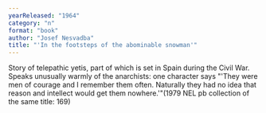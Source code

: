 ```yaml
---
yearReleased: "1964"
category: "n"
format: "book"
author: "Josef Nesvadba"
title: "'In the footsteps of the abominable snowman'"
---
```

Story of telepathic yetis, part of which is set in Spain during the Civil War. Speaks unusually warmly of the anarchists: one character says "'They were men of courage and I remember them often. Naturally they had no idea that reason and intellect would get them nowhere.'"(1979 NEL pb collection of the same title: 169) 